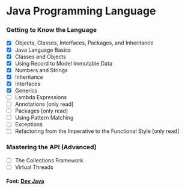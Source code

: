 # Java Programming Language

### Getting to Know the Language

- [X] Objects, Classes, Interfaces, Packages, and Inheritance
- [X] Java Language Basics
- [X] Classes and Objects
- [X] Using Record to Model Immutable Data
- [X] Numbers and Strings
- [X] Inheritance
- [X] Interfaces
- [X] Generics
- [ ] Lambda Expressions
- [ ] Annotations [only read]
- [ ] Packages [only read]
- [ ] Using Pattern Matching
- [ ] Exceptions
- [ ] Refactoring from the Imperative to the Functional Style [only read]

### Mastering the API (Advanced)

- [ ] The Collections Framework
- [ ] Virtual Threads

#### Font: [Dev Java](https://dev.java/learn/)
